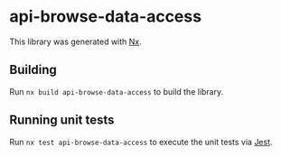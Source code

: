 # api-browse-data-access

This library was generated with [Nx](https://nx.dev).

## Building

Run `nx build api-browse-data-access` to build the library.

## Running unit tests

Run `nx test api-browse-data-access` to execute the unit tests via [Jest](https://jestjs.io).
